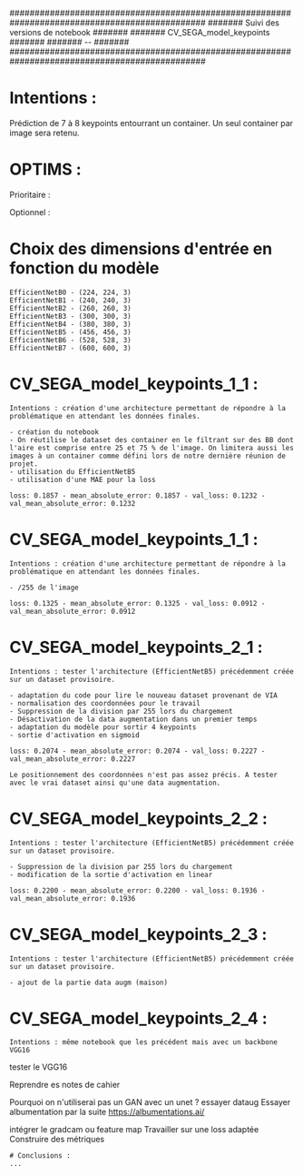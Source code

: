 ###############################################################################################
#######                          Suivi des versions de notebook                         #######
#######                              CV_SEGA_model_keypoints                            #######
#######                                        --                                       #######
###############################################################################################

# Intentions :
Prédiction de 7 à 8 keypoints entourrant un container.
Un seul container par image sera retenu.


# OPTIMS :

Prioritaire :

Optionnel :


# Choix des dimensions d'entrée en fonction du modèle
    EfficientNetB0 - (224, 224, 3)
    EfficientNetB1 - (240, 240, 3)
    EfficientNetB2 - (260, 260, 3)
    EfficientNetB3 - (300, 300, 3)
    EfficientNetB4 - (380, 380, 3)
    EfficientNetB5 - (456, 456, 3)
    EfficientNetB6 - (528, 528, 3)
    EfficientNetB7 - (600, 600, 3)

# CV_SEGA_model_keypoints_1_1 :

    Intentions : création d'une architecture permettant de répondre à la problématique en attendant les données finales.

    - création du notebook
    - On réutilise le dataset des container en le filtrant sur des BB dont l'aire est comprise entre 25 et 75 % de l'image. On limitera aussi les images à un container comme défini lors de notre dernière réunion de projet.
    - utilisation du EfficientNetB5
    - utilisation d'une MAE pour la loss

    loss: 0.1857 - mean_absolute_error: 0.1857 - val_loss: 0.1232 - val_mean_absolute_error: 0.1232

# CV_SEGA_model_keypoints_1_1 :

    Intentions : création d'une architecture permettant de répondre à la problématique en attendant les données finales.

    - /255 de l'image

    loss: 0.1325 - mean_absolute_error: 0.1325 - val_loss: 0.0912 - val_mean_absolute_error: 0.0912


# CV_SEGA_model_keypoints_2_1 :

    Intentions : tester l'architecture (EfficientNetB5) précédemment créée sur un dataset provisoire.

    - adaptation du code pour lire le nouveau dataset provenant de VIA
    - normalisation des coordonnées pour le travail
    - Suppression de la division par 255 lors du chargement
    - Désactivation de la data augmentation dans un premier temps
    - adaptation du modèle pour sortir 4 keypoints
    - sortie d'activation en sigmoid

    loss: 0.2074 - mean_absolute_error: 0.2074 - val_loss: 0.2227 - val_mean_absolute_error: 0.2227

    Le positionnement des coordonnées n'est pas assez précis. A tester avec le vrai dataset ainsi qu'une data augmentation.


# CV_SEGA_model_keypoints_2_2 :

    Intentions : tester l'architecture (EfficientNetB5) précédemment créée sur un dataset provisoire. 

    - Suppression de la division par 255 lors du chargement
    - modification de la sortie d'activation en linear

    loss: 0.2200 - mean_absolute_error: 0.2200 - val_loss: 0.1936 - val_mean_absolute_error: 0.1936


# CV_SEGA_model_keypoints_2_3 :

    Intentions : tester l'architecture (EfficientNetB5) précédemment créée sur un dataset provisoire. 

    - ajout de la partie data augm (maison)


# CV_SEGA_model_keypoints_2_4 :

    Intentions : même notebook que les précédent mais avec un backbone VGG16

tester le VGG16



Reprendre es notes de cahier

Pourquoi on n'utiliserai pas un GAN avec un unet ?
essayer dataug
Essayer albumentation par la suite https://albumentations.ai/

intégrer le gradcam ou feature map
Travailler sur une loss adaptée
Construire des métriques

    # Conclusions :
    ...



